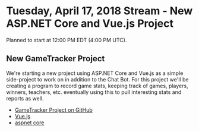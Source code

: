 # Tuesday, April 17, 2018 Stream - New ASP.NET Core and Vue.js Project

Planned to start at 12:00 PM EDT (4:00 PM UTC).

## New GameTracker Project

We're starting a new project using ASP.NET Core and Vue.js as a simple side-project to work on in addition to the Chat Bot. For this project we'll be creating a program to record game stats, keeping track of games, players, winners, teachers, etc. eventually using this to pull interesting stats and reports as well.

 - [GameTracker Project on GitHub](https://github.com/DevChatter/GameTracker)
 - [Vue.js](https://vuejs.org/v2/guide/)
 - [aspnet core](https://docs.microsoft.com/en-us/aspnet/core/?view=aspnetcore-2.1)
 
